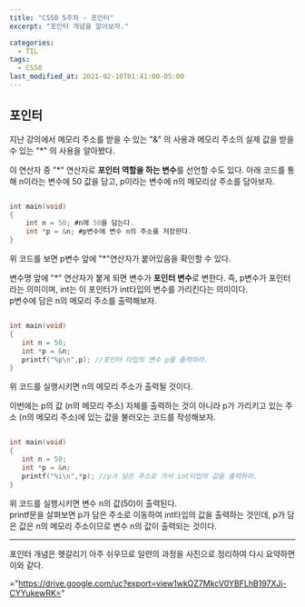 ```yaml
---
title: "CS50 5주차 - 포인터"
excerpt: "포인터 개념을 알아보자."

categories:
  - TIL
tags:
  - CS50
last_modified_at: 2021-02-10T01:41:00-05:00
---
```


## 포인터

지난 강의에서 메모리 주소를 받을 수 있는 "&" 의 사용과 메모리 주소의 실제 값을 받을 수 있는 "*" 의 사용을 알아봤다.  

이 연산자 중 "*" 연산자로 **포인터 역할을 하는 변수**를 선언할 수도 있다.
아래 코드를 통해 n이라는 변수에 50 값을 담고, p이라는 변수에 n의 메모리상 주소를 담아보자.


```c

int main(void)
{
    int n = 50; #n에 50을 담는다.
    int *p = &n; #p변수에 변수 n의 주소를 저장한다.
}
```
  
위 코드를 보면 p변수 앞에 "*"연산자가 붙어있음을 확인할 수 있다.  

변수명 앞에 "*" 연산자가 붙게 되면 변수가 **포인터 변수**로 변한다. 즉, p변수가 포인터라는 의미이며, int는 이 포인터가 int타입의 변수를 가리킨다는 의미이다.  
p변수에 담은 n의 메모리 주소를 출력해보자.
  

```c

int main(void)
{
   int n = 50;
   int *p = &n;
   printf("%p\n",p); //포인터 타입의 변수 p를 출력하라.
}
```
위 코드를 실행시키면 n의 메모리 주소가 출력될 것이다.  
  
이번에는 p의 값 (n의 메모리 주소) 자체를 출력하는 것이 아니라 p가 가리키고 있는 주소 (n의 메모리 주소)에 있는 값을 불러오는 코드를 작성해보자.

```c

int main(void)
{
   int n = 50;
   int *p = &n;
   printf("%i\n",*p); //p가 담은 주소로 가서 int타입의 값을 출력하라.
}
```
위 코드를 실행시키면 변수 n의 값(50)이 출력된다.  
printf문을 살펴보면 p가 담은 주소로 이동하여 int타입의 값을 출력하는 것인데, p가 담은 값은 n의 메모리 주소이므로 변수 n의 값이 출력되는 것이다.  
  

- - -
  

포인터 개념은 헷갈리기 아주 쉬우므로 일련의 과정을 사진으로 정리하여 다시 요약하면 이와 같다. 

="https://drive.google.com/uc?export=view1wkOZ7MkcV0YBFLhB197XJj-CYYukewRK="
